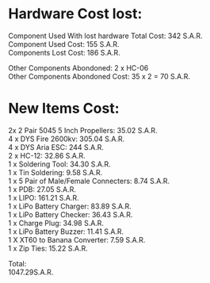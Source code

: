 # Hardware Cost lost:
Component Used With lost hardware Total Cost: 342 S.A.R.<br/>
Component Used Cost: 155 S.A.R.<br/>
Components Lost Cost: 186 S.A.R.<br/>

Other Components Abondoned: 2 x HC-06<br/>
Other Components Abondoned Cost: 35 x 2 = 70 S.A.R.<br/>

# New Items Cost: 
2x 2 Pair 5045 5 Inch Propellers: 35.02 S.A.R. <br/>
4 x DYS Fire 2600kv: 305.04 S.A.R.<br/>
4 x DYS Aria ESC: 244 S.A.R.<br/>
2 x HC-12: 32.86 S.A.R.<br/>
1 x Soldering Tool: 34.30 S.A.R.<br/>
1 x Tin Soldering: 9.58 S.A.R.<br/>
1 x 5 Pair of Male/Female Connecters: 8.74 S.A.R.<br/>
1 x PDB: 27.05 S.A.R.<br/>
1 x LIPO: 161.21 S.A.R.<br/>
1 x LiPo Battery Charger: 83.89 S.A.R.<br/>
1 x LiPo Battery Checker: 36.43 S.A.R.<br/>
1 x Charge Plug: 34.98 S.A.R.<br/>
1 x LiPo Battery Buzzer: 11.41 S.A.R.<br/>
1 X XT60 to Banana Converter: 7.59 S.A.R.<br/>
1 x Zip Ties: 15.22 S.A.R.<br/>

Total: <br/>
1047.29S.A.R.<br/>
